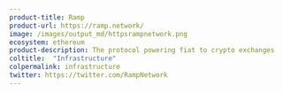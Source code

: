 ```yaml
---
product-title: Ramp
product-url: https://ramp.network/
image: /images/output_md/httpsrampnetwork.png
ecosystem: ethereum
product-description: The protocol powering fiat to crypto exchanges
coltitle:  "Infrastructure"
colpermalink: infrastructure
twitter: https://twitter.com/RampNetwork
---
```

